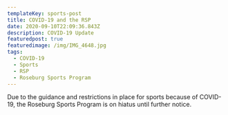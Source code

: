 ```yaml
---
templateKey: sports-post
title: COVID-19 and the RSP
date: 2020-09-10T22:09:36.843Z
description: COVID-19 Update
featuredpost: true
featuredimage: /img/IMG_4648.jpg
tags:
  - COVID-19
  - Sports
  - RSP
  - Roseburg Sports Program
---
```

Due to the guidance and restrictions in place for sports because of COVID-19, the Roseburg Sports Program is on hiatus until further notice.